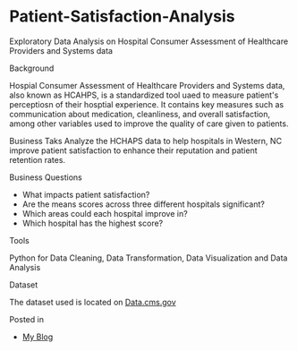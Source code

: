 # Patient-Satisfaction-Analysis
Exploratory Data Analysis on Hospital Consumer Assessment of Healthcare Providers and Systems data 



Background 

Hospial Consumer Assessment of Healthcare Providers and Systems data, also known as HCAHPS, is a standardized tool uaed to measure patient's perceptiosn of their hosptial experience. It contains key measures such as communication about medication, cleanliness, and overall satisfaction, among other variables used to improve the quality of care given to patients. 


Business Taks 
Analyze the HCHAPS data to help hospitals in Western, NC improve patient satisfaction to enhance their reputation and patient retention rates. 


Business Questions 

- What impacts patient satisfaction?
- Are the means scores across three different hospitals significant?
- Which areas could each hospital improve in?
- Which hospital has the highest score? 

Tools 

Python for Data Cleaning, Data Transformation, Data Visualization and Data Analysis


Dataset 

The dataset used is located on [Data.cms.gov](https://data.cms.gov/provider-data/dataset/dgck-syfz)


Posted in 

- [My Blog](https://deanellethompson.wixsite.com/my-site-1/post/exploring-hcahps-data-for-hospitals-in-western-nc) 
